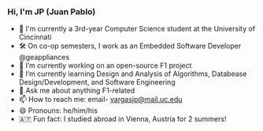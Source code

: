 ### Hi, I'm JP (Juan Pablo)
- 📖 I'm currently a 3rd-year Computer Science student at the University of Cincinnati
- 🛠️ On co-op semesters, I work as an Embedded Software Developer @geappliances
- 🔭 I’m currently working on an open-source F1 project
- 🌱 I’m currently learning Design and Analysis of Algorithms, Databease Design/Development, and Software Engineering
- 💬 Ask me about anything F1-related
- 📫 How to reach me: email- vargasjp@mail.uc.edu
- 😄 Pronouns: he/him/his
- 🇦🇹 Fun fact: I studied abroad in Vienna, Austria for 2 summers!


<!--
**JPVargas14/JPVargas14** is a ✨ _special_ ✨ repository because its `README.md` (this file) appears on your GitHub profile.

Here are some ideas to get you started:

- 🔭 I’m currently working on ...
- 🌱 I’m currently learning ...
- 👯 I’m looking to collaborate on ...
- 🤔 I’m looking for help with ...
- 💬 Ask me about ...
- 📫 How to reach me: ...
- 😄 Pronouns: ...
- ⚡ Fun fact: ...
-->
